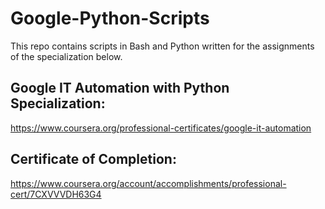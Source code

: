# Google-Python-Scripts

This repo contains scripts in Bash and Python written for the assignments of the specialization below.

## Google IT Automation with Python Specialization:

https://www.coursera.org/professional-certificates/google-it-automation

## Certificate of Completion:

https://www.coursera.org/account/accomplishments/professional-cert/7CXVVVDH63G4

